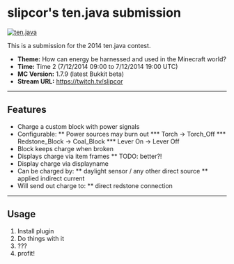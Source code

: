 slipcor's ten.java submission
==============================

[![ten.java](https://cdn.mediacru.sh/hu4CJqRD7AiB.svg)](https://tenjava.com/)

This is a submission for the 2014 ten.java contest.

- __Theme:__ How can energy be harnessed and used in the Minecraft world?
- __Time:__ Time 2 (7/12/2014 09:00 to 7/12/2014 19:00 UTC)
- __MC Version:__ 1.7.9 (latest Bukkit beta)
- __Stream URL:__ https://twitch.tv/slipcor

---------------------------------------

Features
--------
* Charge a custom block with power signals
* Configurable:
** Power sources may burn out
*** Torch -> Torch_Off
*** Redstone_Block -> Coal_Block
*** Lever On -> Lever Off
* Block keeps charge when broken
* Displays charge via item frames
** TODO: better?!
* Display charge via displayname
* Can be charged by:
** daylight sensor / any other direct source
** applied indirect current
* Will send out charge to:
** direct redstone connection

---------------------------------------

Usage
-----

1. Install plugin
2. Do things with it
3. ???
4. profit!